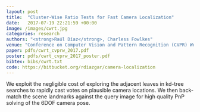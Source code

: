 ```yaml
---
layout: post
title:  "Cluster-Wise Ratio Tests for Fast Camera Localization"
date:   2017-07-19 22:21:59 +00:00
image: /images/cwrt.jpg
categories: research
authors: "<strong>Raúl Díaz</strong>, Charless Fowlkes"
venue: "Conference on Computer Vision and Pattern Recognition (CVPR) Workshops"
paper: pdfs/cwrt_cvprw_2017.pdf
poster: pdfs/cwrt_cvprw_2017_poster.pdf
bibtex: bibs/cwrt.txt
code: https://bitbucket.org/rdiazgar/camera-localization
---
```

We exploit the negligible cost of exploring the adjacent leaves in kd-tree searches to rapidly cast votes on plausible camera locations. We then back-match the scene landmarks against the query image for high quality PnP solving of the 6DOF camera pose.